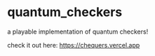 # quantum_checkers
a playable implementation of quantum checkers!

check it out here: https://chequers.vercel.app
